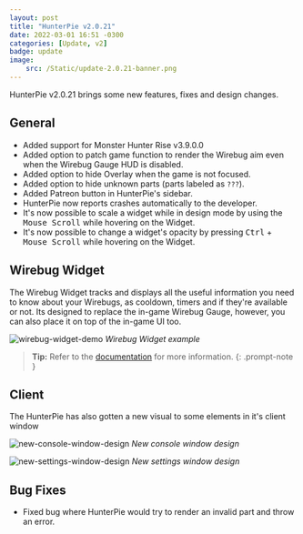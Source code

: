 ```yaml
---
layout: post
title: "HunterPie v2.0.21"
date: 2022-03-01 16:51 -0300
categories: [Update, v2]
badge: update
image:
    src: /Static/update-2.0.21-banner.png
---
```

HunterPie v2.0.21 brings some new features, fixes and design changes.

## General

+ Added support for Monster Hunter Rise v3.9.0.0
+ Added option to patch game function to render the Wirebug aim even when the Wirebug Gauge HUD is disabled.
+ Added option to hide Overlay when the game is not focused.
+ Added option to hide unknown parts (parts labeled as `???`).
+ Added Patreon button in HunterPie's sidebar.
+ HunterPie now reports crashes automatically to the developer.
+ It's now possible to scale a widget while in design mode by using the <kbd>Mouse Scroll</kbd> while hovering on the Widget.
+ It's now possible to change a widget's opacity by pressing <kbd>Ctrl</kbd> + <kbd>Mouse Scroll</kbd> while hovering on the Widget.

## Wirebug Widget

The Wirebug Widget tracks and displays all the useful information you need to know about your Wirebugs, as cooldown, timers and if they're available or not. Its designed to replace the in-game Wirebug Gauge, however, you can also place it on top of the in-game UI too.

![wirebug-widget-demo](https://media.discordapp.net/attachments/456629861637816340/946501591798796338/unknown.png) *Wirebug Widget example*

> **Tip:** Refer to the [documentation](/posts/wirebug-widget) for more information.
{: .prompt-note }

## Client

The HunterPie has also gotten a new visual to some elements in it's client window

![new-console-window-design](https://media.discordapp.net/attachments/456629861637816340/948305061577117796/unknown.png) *New console window design*

![new-settings-window-design](https://media.discordapp.net/attachments/456629861637816340/948305525009969152/unknown.png) *New settings window design*

## Bug Fixes

- Fixed bug where HunterPie would try to render an invalid part and throw an error.